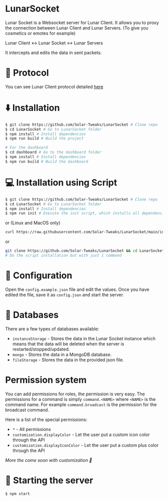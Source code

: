 # LunarSocket

Lunar Socket is a Websocket server for Lunar Client.
It allows you to proxy the connection between Lunar Client and Lunar Servers. (To give you cosmetics or emotes for example)

Lunar Client &lt;-> Lunar Socket &lt;-> Lunar Servers

It intercepts and edits the data in sent packets.

# 🔖 Protocol

You can see Lunar Client protocol detailed [here](https://github.com/Solar-Tweaks/LunarSocket/blob/main/doc/protocol.md)

# ⬇️ Installation

```bash
$ git clone https://github.com/Solar-Tweaks/LunarSocket # Clone repo
$ cd LunarSocket # Go to LunarSocket folder
$ npm install # Install dependencies
$ npm run build # Build the project

# For the dashboard
$ cd dashboard # Go to the dashboard folder
$ npm install # Install dependencies
$ npm run build # Build the dashboard
```

# 💻 Installation using Script

```bash
$ git clone https://github.com/Solar-Tweaks/LunarSocket # Clone repo
$ cd LunarSocket # Go to LunarSocket folder
$ npm install # Install dependencies
$ npm run init # Execute the init script, which installs all dependencies and builds the project and dashboard
```
or (Linux and MacOS only)

```bash
curl https://raw.githubusercontent.com/Solar-Tweaks/LunarSocket/main/install.sh | bash
```

or

```bash
git clone https://github.com/Solar-Tweaks/LunarSocket && cd LunarSocket && npm install && npm run init
# Do the script installation but with just 1 command
```

# 🔧 Configuration

Open the `config.example.json` file and edit the values.
Once you have edited the file, save it as `config.json` and start the server.

# 📂 Databases

There are a few types of databases available:

- `instanceStorage` - Stores the data in the Lunar Socket instance which means that the data will be deleted when the server is restarted/stopped/updated.
- `mongo` - Stores the data in a MongoDB database.
- `fileStorage` - Stores the data in the provided json file.

# Permission system

You can add permissions for roles, the permission is very easy. The permissions
for a command is simply `command.<NAME>` where `<NAME>` is the command name.
For example `command.broadcast` is the permission for the broadcast command.

Here is a list of the special permissions:

- `*` - All permissions
- `customization.displayColor` - Let the user put a custom icon color through the API
- `customization.displayIconColor` - Let the user put a custom plus color through the API

_More the come soon with customization 👀_

# 🚀 Starting the server

```bash
$ npm start
```
